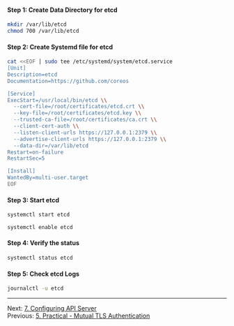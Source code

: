 
#### Step 1: Create Data Directory for etcd

```sh
mkdir /var/lib/etcd
chmod 700 /var/lib/etcd
```

#### Step 2: Create Systemd file for etcd
```sh
cat <<EOF | sudo tee /etc/systemd/system/etcd.service
[Unit]
Description=etcd
Documentation=https://github.com/coreos

[Service]
ExecStart=/usr/local/bin/etcd \\
  --cert-file=/root/certificates/etcd.crt \\
  --key-file=/root/certificates/etcd.key \\
  --trusted-ca-file=/root/certificates/ca.crt \\
  --client-cert-auth \\
  --listen-client-urls https://127.0.0.1:2379 \\
  --advertise-client-urls https://127.0.0.1:2379 \\
  --data-dir=/var/lib/etcd
Restart=on-failure
RestartSec=5

[Install]
WantedBy=multi-user.target
EOF
```
#### Step 3: Start etcd
```sh
systemctl start etcd

systemctl enable etcd
```
#### Step 4: Verify the status
```sh
systemctl status etcd
```

#### Step 5: Check etcd Logs
```sh
journalctl -u etcd
```

---

Next: [7. Configuring API Server](configure-apiserver.md) <br>
Previous: [5. Practical - Mutual TLS Authentication](mutual-tls.md)
